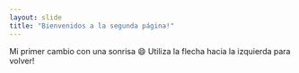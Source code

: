 ```yaml
---
layout: slide
title: "Bienvenidos a la segunda página!"
---
```

Mi primer cambio con una sonrisa :smile:
Utiliza la flecha hacia la izquierda para volver!
